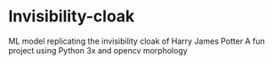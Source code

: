# Invisibility-cloak
ML model replicating the invisibility cloak of Harry James Potter
A fun project using Python 3x and opencv morphology
